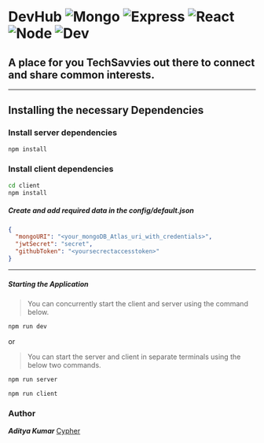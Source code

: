 # DevHub ![Mongo](https://img.shields.io/badge/MongoDB-Atlas-brown) ![Express](https://img.shields.io/badge/Express-v4.17.1-black) ![React](https://img.shields.io/badge/React-16.13.1-blue) ![Node](https://img.shields.io/badge/Node-v12.14.0-green) ![Dev](https://img.shields.io/david/cypher-adi/portal)

## A place for you **TechSavvies** out there to connect and share common interests.
---
## Installing the necessary Dependencies

### Install server dependencies

```bash
npm install
```

### Install client dependencies

```bash
cd client
npm install
```

##### Create and add required data in the config/default.json

```json
{
  "mongoURI": "<your_mongoDB_Atlas_uri_with_credentials>",
  "jwtSecret": "secret",
  "githubToken": "<yoursecrectaccesstoken>"
}
```

---

##### Starting the Application
> You can concurrently start the client and server using the command below.

```bash
npm run dev
```

or

> You can start the server and client in separate terminals using the below two commands.

```bash
npm run server

npm run client
```


### Author

***Aditya Kumar***
[Cypher](http://www.cypher-resume.herokuapp.com)